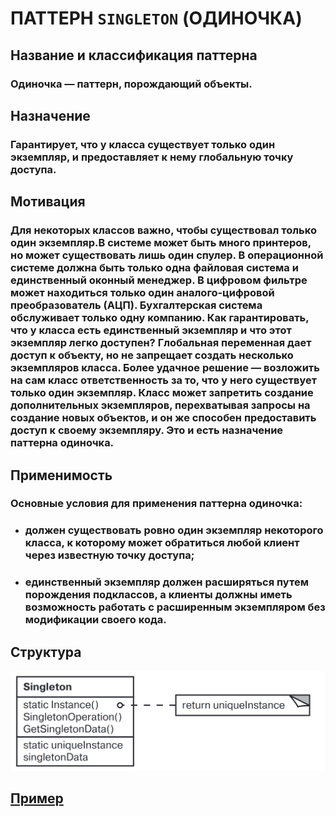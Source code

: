 # ПАТТЕРН `SINGLETON` (ОДИНОЧКА)

## Название и классификация паттерна
### Одиночка — паттерн, порождающий объекты.

## Назначение
### Гарантирует, что у класса существует только один экземпляр, и предоставляет к нему глобальную точку доступа.

## Мотивация
### Для некоторых классов важно, чтобы существовал только один экземпляр.В системе может быть много принтеров, но может существовать лишь один спулер. В операционной системе должна быть только одна файловая система и единственный оконный менеджер. В цифровом фильтре может находиться только один аналого-цифровой преобразователь (АЦП). Бухгалтерская система обслуживает только одну компанию. Как гарантировать, что у класса есть единственный экземпляр и что этот экземпляр легко доступен? Глобальная переменная дает доступ к объекту, но не запрещает создать несколько экземпляров класса. Более удачное решение — возложить на сам класс ответственность за то, что у него существует только один экземпляр. Класс может запретить создание дополнительных экземпляров, перехватывая запросы на создание новых объектов, и он же способен предоставить доступ к своему экземпляру. Это и есть назначение паттерна одиночка.


## Применимость
### Основные условия для применения паттерна одиночка:
- ### должен существовать ровно один экземпляр некоторого класса, к которому может обратиться любой клиент через известную точку доступа;
- ### единственный экземпляр должен расширяться путем порождения подклассов, а клиенты должны иметь возможность работать с расширенным экземпляром без модификации своего кода.
## Структура
![singletone](https://github.com/SergeiMarkushov/Patterns/blob/master/patterns/src/main/resources/images/singleton.png)

## [Пример](SingletonApp.java)